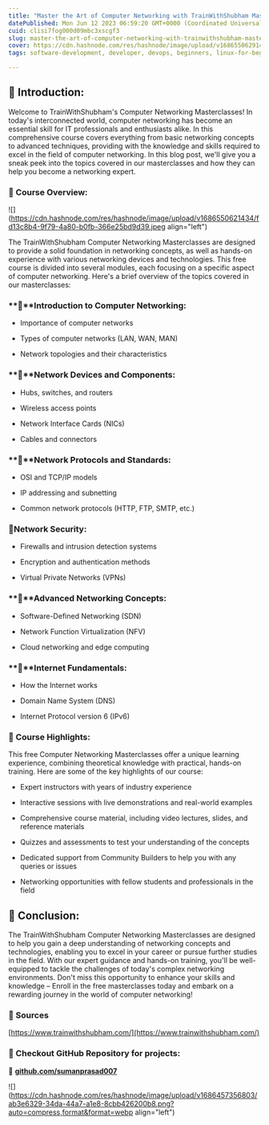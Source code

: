 ```yaml
---
title: "Master the Art of Computer Networking with TrainWithShubham Masterclasses"
datePublished: Mon Jun 12 2023 06:59:20 GMT+0000 (Coordinated Universal Time)
cuid: clisi7fog000d09mbc3xscgf3
slug: master-the-art-of-computer-networking-with-trainwithshubham-masterclasses
cover: https://cdn.hashnode.com/res/hashnode/image/upload/v1686550629142/f1b3c43a-086b-4d9b-beaf-440a106fae5d.jpeg
tags: software-development, developer, devops, beginners, linux-for-beginners

---
```


## **📍** Introduction:

Welcome to TrainWithShubham's Computer Networking Masterclasses! In today's interconnected world, computer networking has become an essential skill for IT professionals and enthusiasts alike. In this comprehensive course covers everything from basic networking concepts to advanced techniques, providing with the knowledge and skills required to excel in the field of computer networking. In this blog post, we'll give you a sneak peek into the topics covered in our masterclasses and how they can help you become a networking expert.

### **🔹** Course Overview:

![](https://cdn.hashnode.com/res/hashnode/image/upload/v1686550621434/fd13c8b4-9f79-4a80-b0fb-366e25bd9d39.jpeg align="left")

The TrainWithShubham Computer Networking Masterclasses are designed to provide a solid foundation in networking concepts, as well as hands-on experience with various networking devices and technologies. This free course is divided into several modules, each focusing on a specific aspect of computer networking. Here's a brief overview of the topics covered in our masterclasses:

### **🔹**Introduction to Computer Networking:

* Importance of computer networks
    
* Types of computer networks (LAN, WAN, MAN)
    
* Network topologies and their characteristics
    

### **🔹**Network Devices and Components:

* Hubs, switches, and routers
    
* Wireless access points
    
* Network Interface Cards (NICs)
    
* Cables and connectors
    

### **🔹**Network Protocols and Standards:

* OSI and TCP/IP models
    
* IP addressing and subnetting
    
* Common network protocols (HTTP, FTP, SMTP, etc.)
    

### **🔹Ne**twork Security:

* Firewalls and intrusion detection systems
    
* Encryption and authentication methods
    
* Virtual Private Networks (VPNs)
    

### **🔹**Advanced Networking Concepts:

* Software-Defined Networking (SDN)
    
* Network Function Virtualization (NFV)
    
* Cloud networking and edge computing
    

### **🔹**Internet Fundamentals:

* How the Internet works
    
* Domain Name System (DNS)
    
* Internet Protocol version 6 (IPv6)
    

### **🔹** Course Highlights:

This free Computer Networking Masterclasses offer a unique learning experience, combining theoretical knowledge with practical, hands-on training. Here are some of the key highlights of our course:

* Expert instructors with years of industry experience
    
* Interactive sessions with live demonstrations and real-world examples
    
* Comprehensive course material, including video lectures, slides, and reference materials
    
* Quizzes and assessments to test your understanding of the concepts
    
* Dedicated support from Community Builders to help you with any queries or issues
    
* Networking opportunities with fellow students and professionals in the field
    

## **📍** Conclusion:

The TrainWithShubham Computer Networking Masterclasses are designed to help you gain a deep understanding of networking concepts and technologies, enabling you to excel in your career or pursue further studies in the field. With our expert guidance and hands-on training, you'll be well-equipped to tackle the challenges of today's complex networking environments. Don't miss this opportunity to enhance your skills and knowledge – Enroll in the free masterclasses today and embark on a rewarding journey in the world of computer networking!

### **🔹** Sources

[https://www.trainwithshubham.com/](https://www.trainwithshubham.com/)

### **🔹 Checkout GitHub Repository for projects:**

**🔗** [**github.com/sumanprasad007**](http://github.com/sumanprasad007)

![](https://cdn.hashnode.com/res/hashnode/image/upload/v1686457356803/ab3e6329-34da-44a7-a1e8-8cbb426200b8.png?auto=compress,format&format=webp align="left")
